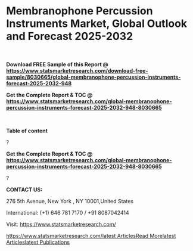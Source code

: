 <h1>Membranophone Percussion Instruments Market, Global Outlook and Forecast 2025-2032</h1><br/><p><strong>Download FREE Sample of this Report @ <a href="https://www.statsmarketresearch.com/download-free-sample/8030665/global-membranophone-percussion-instruments-forecast-2025-2032-948">https://www.statsmarketresearch.com/download-free-sample/8030665/global-membranophone-percussion-instruments-forecast-2025-2032-948</a></strong></p>
 
 
 
 <div><b>Get the Complete Report & TOC @ <a href="https://www.statsmarketresearch.com/global-membranophone-percussion-instruments-forecast-2025-2032-948-8030665">https://www.statsmarketresearch.com/global-membranophone-percussion-instruments-forecast-2025-2032-948-8030665</a></b></div>
 
 
 
 <p><br />
 
 <b>Table of content</b></p>
 
 
 
 <p>? </p>
 
 
 
 <div><b>Get the Complete Report & TOC @ <a href="https://www.statsmarketresearch.com/global-membranophone-percussion-instruments-forecast-2025-2032-948-8030665">https://www.statsmarketresearch.com/global-membranophone-percussion-instruments-forecast-2025-2032-948-8030665</a></b></div>
 
 
 
 <p>? </p>
 
 
 
 <p><b>CONTACT US:</b><br />
 
 276 5th Avenue, New York , NY 10001,United States<br />
 
 International: (+1) 646 781 7170 / +91 8087042414<br />
 
 Visit: <a href="https://www.statsmarketresearch.com/">https://www.statsmarketresearch.com/</a><br />
 
 <a href="https://gyeongbokgung.com">https://www.statsmarketresearch.com/</a><a href="https://hallyeomaritime.com">latest Articles</a><a href="https://jingwansa.com">Read More</a><a href="https://nguoiviet.jp/">latest Articles</a><a href="https://www.intelmarketresearch.com/">latest Publications</a></p>
